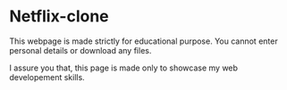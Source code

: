 # Netflix-clone

This webpage is made strictly for educational purpose.
You cannot enter personal details or download any files.

I assure you that,
this page is made only to showcase my web developement skills.
